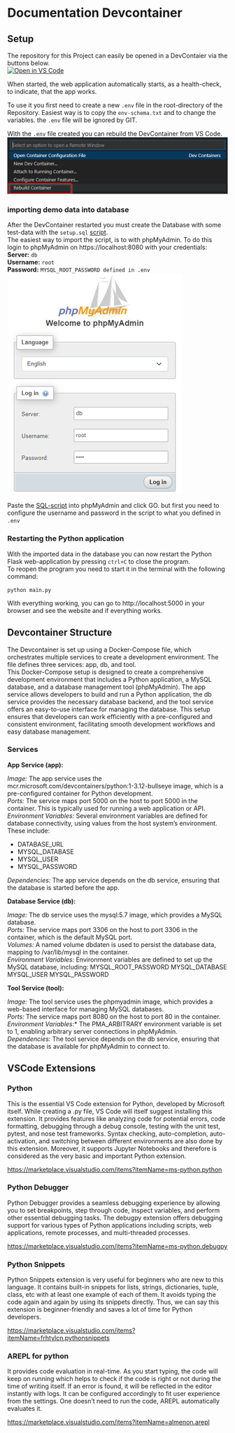 # Documentation Devcontainer
## Setup
The repository for this Project can easily be opened in a DevContaier via the buttons below.<br>
[![Open in VS Code](https://img.shields.io/badge/Open%20in-VS%20Code-blue?logo=visualstudiocode)](https://github.com/Faebel/python-web-db) <br>

When started, the web application automatically starts, as a health-check, to indicate, that the app works. <br>

To use it you first need to create a new `.env` file in the root-directory of the Repository. Easiest way is to copy the `env-schema.txt` and to change the variables. the `.env` file will be ignored by GIT.<br>

With the `.env` file created you can rebuild the DevContainer from VS Code. <br>
![alt text](images/image1.png) <br>

### importing demo data into database
After the DevContainer restarted you must create the Database with some test-data with the `setup.sql` [script](../setup.sql).<br>
The easiest way to import the script, is to with phpMyAdmin. To do this login to phpMyAdmin on https://localhost:8080 with your credentials:<br>
**Server:** `db`<br>
**Username:** `root`<br>
**Password:** `MYSQL_ROOT_PASSWORD defined in .env`<br>
![alt text](images/image2.png)<br>

Paste the [SQL-script](../setup.sql) into phpMyAdmin and click GO. but first you need to configure the username and password in the script to what you defined in `.env` <br>

### Restarting the Python application
With the imported data in the database you can now restart the Python Flask web-application by pressing `ctrl+C` to close the program. <br>
To reopen the program you need to start it in the terminal with the following command: <br>
```shell
python main.py
```
With everything working, you can go to http://localhost:5000 in your browser and see the website and if everything works.

## Devcontainer Structure

The Devcontainer is set up using a Docker-Compose file, which orchestrates multiple services to create a development environment. The file defines three services: app, db, and tool. <br>
This Docker-Compose setup is designed to create a comprehensive development environment that includes a Python application, a MySQL database, and a database management tool (phpMyAdmin). The app service allows developers to build and run a Python application, the db service provides the necessary database backend, and the tool service offers an easy-to-use interface for managing the database. This setup ensures that developers can work efficiently with a pre-configured and consistent environment, facilitating smooth development workflows and easy database management.

### Services
**App Service (app):**

*Image:* The app service uses the mcr.microsoft.com/devcontainers/python:1-3.12-bullseye image, which is a pre-configured container for Python development. <br>
*Ports:* The service maps port 5000 on the host to port 5000 in the container. This is typically used for running a web application or API. <br>
*Environment Variables:* Several environment variables are defined for database connectivity, using values from the host system’s environment. These include:
- DATABASE_URL
- MYSQL_DATABASE
- MYSQL_USER
- MYSQL_PASSWORD <br>

*Dependencies:* The app service depends on the db service, ensuring that the database is started before the app.

**Database Service (db):**

*Image:* The db service uses the mysql:5.7 image, which provides a MySQL database. <br>
*Ports:* The service maps port 3306 on the host to port 3306 in the container, which is the default MySQL port. <br>
*Volumes:* A named volume dbdaten is used to persist the database data, mapping to /var/lib/mysql in the container. <br>
*Environment Variables:* Environment variables are defined to set up the MySQL database, including:
MYSQL_ROOT_PASSWORD
MYSQL_DATABASE
MYSQL_USER
MYSQL_PASSWORD

**Tool Service (tool):**

*Image:* The tool service uses the phpmyadmin image, which provides a web-based interface for managing MySQL databases. <br>
*Ports:* The service maps port 8080 on the host to port 80 in the container. <br>
*Environment Variables:** The PMA_ARBITRARY environment variable is set to 1, enabling arbitrary server connections in phpMyAdmin. <br>
*Dependencies:* The tool service depends on the db service, ensuring that the database is available for phpMyAdmin to connect to. <br>

## VSCode Extensions
### Python
This is the essential VS Code extension for Python, developed by Microsoft itself. While creating a .py file, VS Code will itself suggest installing this extension. It provides features like analyzing code for potential errors, code formatting, debugging through a debug console, testing with the unit test, pytest, and nose test frameworks. Syntax checking, auto-completion, auto-activation, and switching between different environments are also done by this extension. Moreover, it supports Jupyter Notebooks and therefore is considered as the very basic and important Python extension.

https://marketplace.visualstudio.com/items?itemName=ms-python.python

### Python Debugger
Python Debugger provides a seamless debugging experience by allowing you to set breakpoints, step through code, inspect variables, and perform other essential debugging tasks. The debugpy extension offers debugging support for various types of Python applications including scripts, web applications, remote processes, and multi-threaded processes.

https://marketplace.visualstudio.com/items?itemName=ms-python.debugpy

### Python Snippets
Python Snippets extension is very useful for beginners who are new to this language. It contains built-in snippets for lists, strings, dictionaries, tuple, class, etc with at least one example of each of them. It avoids typing the code again and again by using its snippets directly. Thus, we can say this extension is beginner-friendly and saves a lot of time for Python developers.

https://marketplace.visualstudio.com/items?itemName=frhtylcn.pythonsnippets

### AREPL for python
It provides code evaluation in real-time. As you start typing, the code will keep on running which helps to check if the code is right or not during the time of writing itself. If an error is found, it will be reflected in the editor instantly with logs. It can be configured accordingly to fit user experience from the settings. One doesn’t need to run the code, AREPL automatically evaluates it.

https://marketplace.visualstudio.com/items?itemName=almenon.arepl